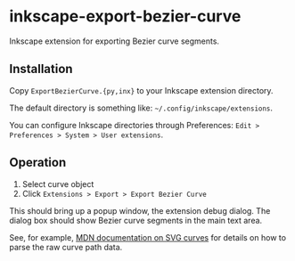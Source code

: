 # inkscape-export-bezier-curve

Inkscape extension for exporting Bezier curve segments.

## Installation

Copy `ExportBezierCurve.{py,inx}` to your Inkscape extension directory.

The default directory is something like: `~/.config/inkscape/extensions`.

You can configure Inkscape directories through Preferences: `Edit > Preferences > System > User extensions`.

## Operation

 1. Select curve object
 2. Click `Extensions > Export > Export Bezier Curve`
 
This should bring up a popup window, the extension debug dialog. The dialog box should show Bezier curve segments in the main text area.

See, for example, [MDN documentation on SVG curves](https://developer.mozilla.org/en-US/docs/Web/SVG/Tutorial/Paths#line_commands) for details on how to parse the raw curve path data.
